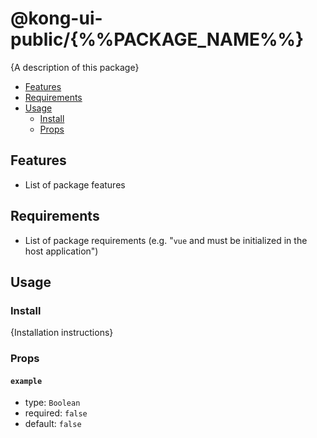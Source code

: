 # @kong-ui-public/{%%PACKAGE_NAME%%}

{A description of this package}

- [Features](#features)
- [Requirements](#requirements)
- [Usage](#usage)
  - [Install](#install)
  - [Props](#props)

## Features

- List of package features

## Requirements

- List of package requirements (e.g. "`vue` and must be initialized in the host application")

## Usage

### Install

{Installation instructions}

### Props

#### `example`

- type: `Boolean`
- required: `false`
- default: `false`
